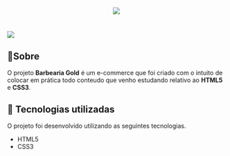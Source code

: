  <h1 align="center">
     <img src="https://ik.imagekit.io/o31ub0axc/logo-1.png?ik-sdk-version=javascript-1.4.3&updatedAt=1675150716727">
 </h1>

 <h1>
     <img src="barbearia.gif">
 </h1>


 ## 📝Sobre

 O projeto **Barbearia Gold** é um e-commerce que foi criado com o intuito de colocar em prática todo conteudo que venho estudando relativo ao **HTML5** e **CSS3**.


 ## 🚀 Tecnologias utilizadas

 O projeto foi desenvolvido utilizando as seguintes tecnologias.

 - HTML5
 - CSS3